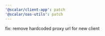 ```yaml
---
'@scalar/client-app': patch
'@scalar/oas-utils': patch
---
```


fix: remove hardcoded proxy url for new client
